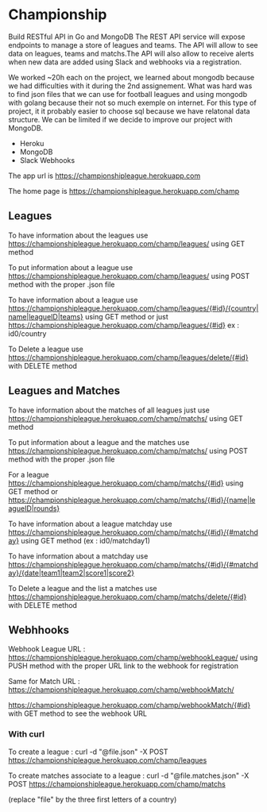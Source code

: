 # Championship

Build RESTful API in Go and MongoDB The REST API service will expose endpoints to manage a store of leagues and teams. The API will allow to see data on leagues, teams and matchs.The API will also allow to receive alerts when new data are added using Slack and webhooks via a registration.

We worked ~20h each on the project, we learned about mongodb because we had difficulties with it during the 2nd assignement. What was hard was to find json files that we can use for football leagues and using mongodb with golang because their not so much exemple on internet. For this type of project, it it probably easier to choose sql because we have relatonal data structure. We can be limited if we decide to improve our project with MongoDB.

- Heroku
- MongoDB
- Slack Webhooks

The app url is https://championshipleague.herokuapp.com

The home page is https://championshipleague.herokuapp.com/champ

## Leagues

To have information about the leagues use https://championshipleague.herokuapp.com/champ/leagues/ using GET method

To put information about a league use https://championshipleague.herokuapp.com/champ/leagues/ using POST method with the proper .json file

To have information about a league use https://championshipleague.herokuapp.com/champ/leagues/{#id}/{country|name|leagueID|teams} using GET method or just https://championshipleague.herokuapp.com/champ/leagues/{#id} 
ex : id0/country

To Delete a league  use https://championshipleague.herokuapp.com/champ/leagues/delete/{#id} with DELETE method



## Leagues and Matches

To have information about the matches of all leagues just use https://championshipleague.herokuapp.com/champ/matchs/ using GET method

To put information about a league and the matches use https://championshipleague.herokuapp.com/champ/matchs/ using POST method with the proper .json file

For a league https://championshipleague.herokuapp.com/champ/matchs/{#id} using GET method or 
https://championshipleague.herokuapp.com/champ/matchs/{#id}/{name|leagueID|rounds}

To have information about a league matchday use https://championshipleague.herokuapp.com/champ/matchs/{#id}/{#matchday} using GET method (ex : id0/matchday1)

To have information about a matchday use https://championshipleague.herokuapp.com/champ/matchs/{#id}/{#matchday}/{date|team1|team2|score1|score2}

To Delete a league and the list a matches use https://championshipleague.herokuapp.com/champ/matchs/delete/{#id} with DELETE method


## Webhhooks

Webhook League URL : https://championshipleague.herokuapp.com/champ/webhookLeague/ using PUSH method with the proper URL link to the webhook for registration

Same for Match URL : https://championshipleague.herokuapp.com/champ/webhookMatch/

https://championshipleague.herokuapp.com/champ/webhookMatch/{#id} with GET method to see the webhook URL

### With curl

To create a league : curl -d "@file.json" -X POST https://championshipleague.herokuapp.com/champ/leagues

To create matches associate to a league : curl -d "@file.matches.json" -X POST https://championshipleague.herokuapp.com/champ/matchs

(replace "file" by the three first letters of a country)
